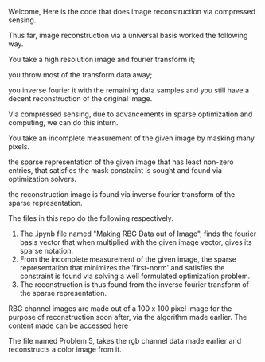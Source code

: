Welcome, Here is the code that does image reconstruction via compressed sensing.

Thus far, image reconstruction via  a universal basis worked the following way.

You take a high resolution image and fourier transform it; 

you throw most of the transform data away;

you inverse fourier it with the remaining data samples and you still have a decent reconstruction of the original image.

Via compressed sensing, due to advancements in sparse optimization and computing, we can do this inturn.

You take an incomplete measurement of the given image by masking many pixels.

the sparse representation of the given image that has least non-zero entries, that satisfies the mask constraint is sought and found via optimization solvers.

the reconstruction image is found via inverse fourier transform of the sparse representation.

The files in this repo do the following respectively.

1. The .ipynb file named "Making RBG Data out of Image", finds the fourier basis vector that when multiplied with the given image vector, gives its sparse notation.
2. From the incomplete measurement of the given image, the sparse representation that minimizes the 'first-norm' and satisfies the constraint is found via solving a well formulated optimization problem.
3. The reconstruction is thus found from the inverse fourier transform of the sparse representation.


RBG channel images are made out of a 100 x 100 pixel image for the purpose of reconstruction soon after, via the algorithm made earlier.
The content made can be accessed [here](https://drive.google.com/drive/u/1/folders/1sETCN0vasFGGWXO63an9JtbTjfZRZzgF)

The file named Problem 5, takes the rgb channel data made earlier and reconstructs a color image from it.
